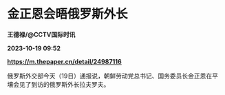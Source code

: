 # 金正恩会晤俄罗斯外长
**王德禄/@CCTV国际时讯**

**2023-10-19 09:52**

**https://m.thepaper.cn/detail/24987116**

俄罗斯外交部今天（19日）通报说，朝鲜劳动党总书记、国务委员长金正恩在平壤会见了到访的俄罗斯外长拉夫罗夫。
